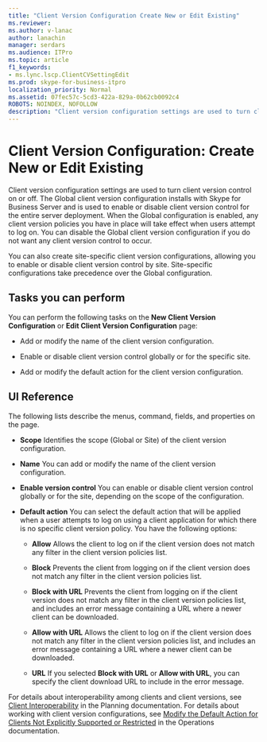 ```yaml
---
title: "Client Version Configuration Create New or Edit Existing"
ms.reviewer: 
ms.author: v-lanac
author: lanachin
manager: serdars
ms.audience: ITPro
ms.topic: article
f1_keywords:
- ms.lync.lscp.ClientCVSettingEdit
ms.prod: skype-for-business-itpro
localization_priority: Normal
ms.assetid: 07fec57c-5cd3-422a-829a-0b62cb0092c4
ROBOTS: NOINDEX, NOFOLLOW
description: "Client version configuration settings are used to turn client version control on or off. The Global client version configuration installs with Skype for Business Server and is used to enable or disable client version control for the entire server deployment. When the Global configuration is enabled, any client version policies you have in place will take effect when users attempt to log on. You can disable the Global client version configuration if you do not want any client version control to occur."
---
```


# Client Version Configuration: Create New or Edit Existing

Client version configuration settings are used to turn client version control on or off. The Global client version configuration installs with Skype for Business Server and is used to enable or disable client version control for the entire server deployment. When the Global configuration is enabled, any client version policies you have in place will take effect when users attempt to log on. You can disable the Global client version configuration if you do not want any client version control to occur.

You can also create site-specific client version configurations, allowing you to enable or disable client version control by site. Site-specific configurations take precedence over the Global configuration.

## Tasks you can perform

You can perform the following tasks on the **New Client Version Configuration** or **Edit Client Version Configuration** page:

- Add or modify the name of the client version configuration.

- Enable or disable client version control globally or for the specific site.

- Add or modify the default action for the client version configuration.

## UI Reference

The following lists describe the menus, command, fields, and properties on the page.

- **Scope** Identifies the scope (Global or Site) of the client version configuration.

- **Name** You can add or modify the name of the client version configuration.

- **Enable version control** You can enable or disable client version control globally or for the site, depending on the scope of the configuration.

- **Default action** You can select the default action that will be applied when a user attempts to log on using a client application for which there is no specific client version policy. You have the following options:

  - **Allow** Allows the client to log on if the client version does not match any filter in the client version policies list.

  - **Block** Prevents the client from logging on if the client version does not match any filter in the client version policies list.

  - **Block with URL** Prevents the client from logging on if the client version does not match any filter in the client version policies list, and includes an error message containing a URL where a newer client can be downloaded.

  - **Allow with URL** Allows the client to log on if the client version does not match any filter in the client version policies list, and includes an error message containing a URL where a newer client can be downloaded.

  - **URL** If you selected **Block with URL** or **Allow with URL**, you can specify the client download URL to include in the error message.

For details about interoperability among clients and client versions, see [Client Interoperability](https://technet.microsoft.com/library/0f126571-91a2-45d5-855c-1e4ddb45fc04.aspx) in the Planning documentation. For details about working with client version configurations, see [Modify the Default Action for Clients Not Explicitly Supported or Restricted](https://technet.microsoft.com/library/548dd0f5-62fe-4c3f-8952-2b9fd4c5fff3.aspx) in the Operations documentation.

